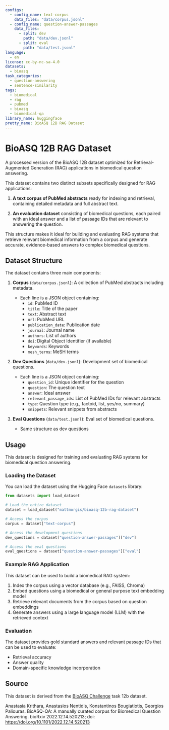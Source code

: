 ```yaml
---
configs:
  - config_name: text-corpus
    data_files: "data/corpus.jsonl"
  - config_name: question-answer-passages
    data_files:
      - split: dev
        path: "data/dev.jsonl"
      - split: eval
        path: "data/test.jsonl"
language:
  - en
license: cc-by-nc-sa-4.0
datasets:
  - bioasq
task_categories:
  - question-answering
  - sentence-similarity
tags:
  - biomedical
  - rag
  - pubmed
  - bioasq
  - biomedical-qa
library_name: huggingface
pretty_name: BioASQ 12B RAG Dataset
---
```


# BioASQ 12B RAG Dataset

A processed version of the BioASQ 12B dataset optimized for Retrieval-Augmented Generation (RAG) applications in biomedical question answering.

This dataset contains two distinct subsets specifically designed for RAG applications:

1. **A text corpus of PubMed abstracts** ready for indexing and retrieval, containing detailed metadata and full abstract text.

2. **An evaluation dataset** consisting of biomedical questions, each paired with an ideal answer and a list of passage IDs that are relevant to answering the question.

This structure makes it ideal for building and evaluating RAG systems that retrieve relevant biomedical information from a corpus and generate accurate, evidence-based answers to complex biomedical questions.

## Dataset Structure

The dataset contains three main components:

1. **Corpus** (`data/corpus.jsonl`): A collection of PubMed abstracts including metadata.

   - Each line is a JSON object containing:
     - `id`: PubMed ID
     - `title`: Title of the paper
     - `text`: Abstract text
     - `url`: PubMed URL
     - `publication_date`: Publication date
     - `journal`: Journal name
     - `authors`: List of authors
     - `doi`: Digital Object Identifier (if available)
     - `keywords`: Keywords
     - `mesh_terms`: MeSH terms

2. **Dev Questions** (`data/dev.jsonl`): Development set of biomedical questions.

   - Each line is a JSON object containing:
     - `question_id`: Unique identifier for the question
     - `question`: The question text
     - `answer`: Ideal answer
     - `relevant_passage_ids`: List of PubMed IDs for relevant abstracts
     - `type`: Question type (e.g., factoid, list, yes/no, summary)
     - `snippets`: Relevant snippets from abstracts

3. **Eval Questions** (`data/test.jsonl`): Eval set of biomedical questions.
   - Same structure as dev questions

## Usage

This dataset is designed for training and evaluating RAG systems for biomedical question answering.

### Loading the Dataset

You can load the dataset using the Hugging Face `datasets` library:

```python
from datasets import load_dataset

# Load the entire dataset
dataset = load_dataset("mattmorgis/bioasq-12b-rag-dataset")

# Access the corpus
corpus = dataset["text-corpus"]

# Access the development questions
dev_questions = dataset["question-answer-passages"]["dev"]

# Access the eval questions
eval_questions = dataset["question-answer-passages"]["eval"]
```

### Example RAG Application

This dataset can be used to build a biomedical RAG system:

1. Index the corpus using a vector database (e.g., FAISS, Chroma)
2. Embed questions using a biomedical or general purpose text embedding model
3. Retrieve relevant documents from the corpus based on question embeddings
4. Generate answers using a large language model (LLM) with the retrieved context

### Evaluation

The dataset provides gold standard answers and relevant passage IDs that can be used to evaluate:

- Retrieval accuracy
- Answer quality
- Domain-specific knowledge incorporation

## Source

This dataset is derived from the [BioASQ Challenge](http://bioasq.org/) task 12b dataset.

Anastasia Krithara, Anastasios Nentidis, Konstantinos Bougiatiotis, Georgios Paliouras. BioASQ-QA: A manually curated corpus for Biomedical Question Answering. bioRxiv 2022.12.14.520213; doi: https://doi.org/10.1101/2022.12.14.520213
